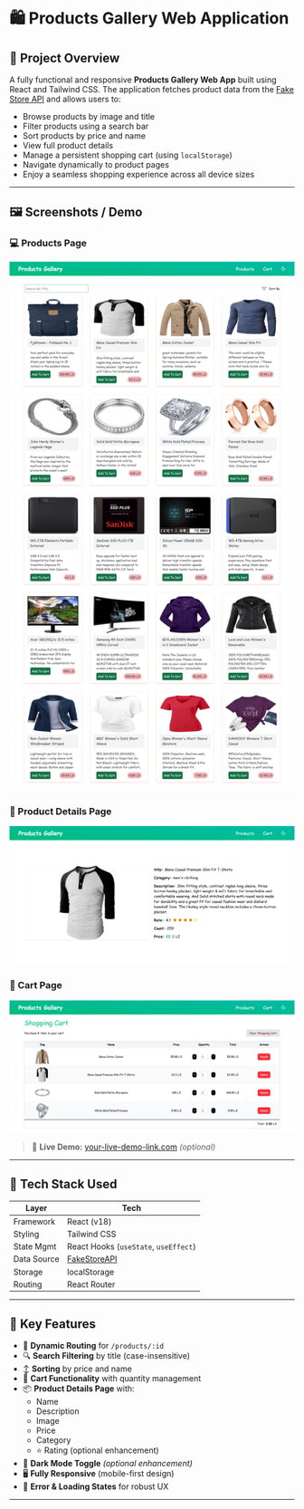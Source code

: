 # 🛍️ Products Gallery Web Application

## 📝 Project Overview

A fully functional and responsive **Products Gallery Web App** built using React and Tailwind CSS. The application fetches product data from the [Fake Store API](https://fakestoreapi.com/products) and allows users to:

- Browse products by image and title
- Filter products using a search bar
- Sort products by price and name
- View full product details
- Manage a persistent shopping cart (using `localStorage`)
- Navigate dynamically to product pages
- Enjoy a seamless shopping experience across all device sizes

---

## 🖼️ Screenshots / Demo

### 💻 Products Page
![Products Desktop](./src/assets/productsPage.png)

### 📱 Product Details Page 
![Product Details Mobile](./src/assets/productDetails.png)

### 🛒 Cart Page
![Cart Page Mobile](./src/assets/cart.png)

> 🔗 **Live Demo:** [your-live-demo-link.com](https://your-live-demo-link.com) *(optional)*

---

## 🧱 Tech Stack Used

| Layer       | Tech                        |
|-------------|-----------------------------|
| Framework   | React (v18)                 |
| Styling     | Tailwind CSS                |
| State Mgmt  | React Hooks (`useState`, `useEffect`) |
| Data Source | [FakeStoreAPI](https://fakestoreapi.com/) |
| Storage     | localStorage                |
| Routing     | React Router                |

---


## 📌 Key Features

- 🔄 **Dynamic Routing** for `/products/:id`
- 🔍 **Search Filtering** by title (case-insensitive)
- ↕️ **Sorting** by price and name
- 🛒 **Cart Functionality** with quantity management
- 📦 **Product Details Page** with:
  - Name
  - Description
  - Image
  - Price
  - Category
  - ⭐ Rating (optional enhancement)
- 🎨 **Dark Mode Toggle** *(optional enhancement)*
- 🖥️ **Fully Responsive** (mobile-first design)
- 🚫 **Error & Loading States** for robust UX

---
